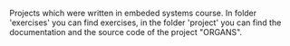 Projects which were written in embeded systems course. In folder 'exercises' you can find exercises, in the folder 'project' you can find the documentation and the source code of the project "ORGANS". 
